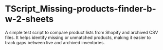 # TScript_Missing-products-finder-b-w-2-sheets
A simple test script to compare product lists from Shopify and archived CSV files. It helps identify missing or unmatched products, making it easier to track gaps between live and archived inventories.
